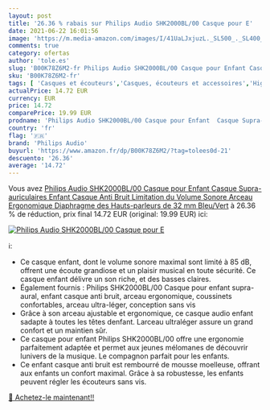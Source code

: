 ```yaml
---
layout: post
title: '26.36 % rabais sur Philips Audio SHK2000BL/00 Casque pour E'
date: 2021-06-22 16:01:56
image: 'https://m.media-amazon.com/images/I/41UaLJxjuzL._SL500_._SL400_.jpg'
comments: true
category: ofertas
author: 'tole.es'
slug: 'B00K78Z6M2-fr Philips Audio SHK2000BL/00 Casque pour Enfant Casque...'
sku: 'B00K78Z6M2-fr'
tags: [ 'Casques et écouteurs','Casques, écouteurs et accessoires','High-Tech','philips audio', ]
actualPrice: 14.72 EUR
currency: EUR
price: 14.72
comparePrice: 19.99 EUR
prodname: 'Philips Audio SHK2000BL/00 Casque pour Enfant  Casque Supra-auriculaires  Enfant Casque Anti Bruit  Limitation du Volume Sonore  Arceau Ergonomique  Diaphragme des Hauts-parleurs de 32 mm  Bleu/Vert'
country: 'fr'
flag: '🇫🇷'
brand: 'Philips Audio'
buyurl: 'https://www.amazon.fr/dp/B00K78Z6M2/?tag=tolees0d-21'
descuento: '26.36'
average: '14.72'
---
```


Vous avez [Philips Audio SHK2000BL/00 Casque pour Enfant  Casque Supra-auriculaires  Enfant Casque Anti Bruit  Limitation du Volume Sonore  Arceau Ergonomique  Diaphragme des Hauts-parleurs de 32 mm  Bleu/Vert](https://www.amazon.fr/dp/B00K78Z6M2/?tag=tolees0d-21)  à  26.36 % de réduction, prix final  14.72 EUR (original: 19.99 EUR) ici:

[![Philips Audio SHK2000BL/00 Casque pour E](https://m.media-amazon.com/images/I/41UaLJxjuzL._SL500_._SL400_.jpg)](https://www.amazon.fr/dp/B00K78Z6M2/?tag=tolees0d-21)

ℹ️:

- Ce casque enfant, dont le volume sonore maximal sont limité à 85 dB, offrent une écoute grandiose et un plaisir musical en toute sécurité. Ce casque enfant délivre un son riche, et des basses claires.
- Également fournis : Philips SHK2000BL/00 Casque pour enfant supra-aural, enfant casque anti bruit, arceau ergonomique, coussinets confortables, arceau ultra-léger, conception sans vis
- Grâce à son arceau ajustable et ergonomique, ce casque audio enfant sadapte à toutes les têtes denfant. Larceau ultraléger assure un grand confort et un maintien sûr.
- Ce casque pour enfant Philips SHK2000BL/00 offre une ergonomie parfaitement adaptée et permet aux jeunes mélomanes de découvrir lunivers de la musique. Le compagnon parfait pour les enfants.
- Ce enfant casque anti bruit est rembourré de mousse moelleuse, offrant aux enfants un confort maximal. Grâce à sa robustesse, les enfants peuvent régler les écouteurs sans vis.

[🛒 Achetez-le maintenant!!](https://www.amazon.fr/dp/B00K78Z6M2/?tag=tolees0d-21)
